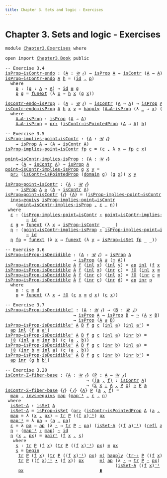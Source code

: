 ```yaml
---
title: Chapter 3. Sets and logic - Exercises
---
```


# Chapter 3. Sets and logic - Exercises

<pre class="Agda"><a id="104" class="Keyword">module</a> <a id="111" href="Chapter3.Exercises.html" class="Module">Chapter3.Exercises</a> <a id="130" class="Keyword">where</a>

<a id="137" class="Keyword">open</a> <a id="142" class="Keyword">import</a> <a id="149" href="Chapter3.Book.html" class="Module">Chapter3.Book</a> <a id="163" class="Keyword">public</a>

<a id="171" class="Comment">-- Exercise 3.4</a>
<a id="isProp⇒isContr-endo"></a><a id="187" href="Chapter3.Exercises.html#187" class="Function">isProp⇒isContr-endo</a> <a id="207" class="Symbol">:</a> <a id="209" class="Symbol">(</a><a id="210" href="Chapter3.Exercises.html#210" class="Bound">A</a> <a id="212" class="Symbol">:</a> <a id="214" href="Chapter1.Book.html#343" class="Function">𝒰</a> <a id="216" href="Chapter1.Book.html#328" class="Generalizable">𝒾</a><a id="217" class="Symbol">)</a> <a id="219" class="Symbol">→</a> <a id="221" href="Chapter3.Book.html#3787" class="Function">isProp</a> <a id="228" href="Chapter3.Exercises.html#210" class="Bound">A</a> <a id="230" class="Symbol">→</a> <a id="232" href="Chapter3.Book.html#6869" class="Function">isContr</a> <a id="240" class="Symbol">(</a><a id="241" href="Chapter3.Exercises.html#210" class="Bound">A</a> <a id="243" class="Symbol">→</a> <a id="245" href="Chapter3.Exercises.html#210" class="Bound">A</a><a id="246" class="Symbol">)</a>
<a id="248" href="Chapter3.Exercises.html#187" class="Function">isProp⇒isContr-endo</a> <a id="268" href="Chapter3.Exercises.html#268" class="Bound">A</a> <a id="270" href="Chapter3.Exercises.html#270" class="Bound">h</a> <a id="272" class="Symbol">=</a> <a id="274" class="Symbol">(</a><a id="275" href="Chapter1.Book.html#939" class="Function">id</a> <a id="278" href="Chapter1.Book.html#1517" class="InductiveConstructor Operator">,</a> <a id="280" href="Chapter3.Exercises.html#295" class="Function">p</a><a id="281" class="Symbol">)</a>
  <a id="285" class="Keyword">where</a>
    <a id="295" href="Chapter3.Exercises.html#295" class="Function">p</a> <a id="297" class="Symbol">:</a> <a id="299" class="Symbol">(</a><a id="300" href="Chapter3.Exercises.html#300" class="Bound">g</a> <a id="302" class="Symbol">:</a> <a id="304" href="Chapter3.Exercises.html#268" class="Bound">A</a> <a id="306" class="Symbol">→</a> <a id="308" href="Chapter3.Exercises.html#268" class="Bound">A</a><a id="309" class="Symbol">)</a> <a id="311" class="Symbol">→</a> <a id="313" href="Chapter1.Book.html#939" class="Function">id</a> <a id="316" href="Chapter1.Book.html#3989" class="Function Operator">≡</a> <a id="318" href="Chapter3.Exercises.html#300" class="Bound">g</a>
    <a id="324" href="Chapter3.Exercises.html#295" class="Function">p</a> <a id="326" href="Chapter3.Exercises.html#326" class="Bound">g</a> <a id="328" class="Symbol">=</a> <a id="330" href="Chapter2.Book.html#13370" class="Function">funext</a> <a id="337" class="Symbol">(λ</a> <a id="340" href="Chapter3.Exercises.html#340" class="Bound">x</a> <a id="342" class="Symbol">→</a> <a id="344" href="Chapter3.Exercises.html#270" class="Bound">h</a> <a id="346" href="Chapter3.Exercises.html#340" class="Bound">x</a> <a id="348" class="Symbol">(</a><a id="349" href="Chapter3.Exercises.html#326" class="Bound">g</a> <a id="351" href="Chapter3.Exercises.html#340" class="Bound">x</a><a id="352" class="Symbol">))</a>

<a id="isContr-endo⇒isProp"></a><a id="356" href="Chapter3.Exercises.html#356" class="Function">isContr-endo⇒isProp</a> <a id="376" class="Symbol">:</a> <a id="378" class="Symbol">(</a><a id="379" href="Chapter3.Exercises.html#379" class="Bound">A</a> <a id="381" class="Symbol">:</a> <a id="383" href="Chapter1.Book.html#343" class="Function">𝒰</a> <a id="385" href="Chapter1.Book.html#328" class="Generalizable">𝒾</a><a id="386" class="Symbol">)</a> <a id="388" class="Symbol">→</a> <a id="390" href="Chapter3.Book.html#6869" class="Function">isContr</a> <a id="398" class="Symbol">(</a><a id="399" href="Chapter3.Exercises.html#379" class="Bound">A</a> <a id="401" class="Symbol">→</a> <a id="403" href="Chapter3.Exercises.html#379" class="Bound">A</a><a id="404" class="Symbol">)</a> <a id="406" class="Symbol">→</a> <a id="408" href="Chapter3.Book.html#3787" class="Function">isProp</a> <a id="415" href="Chapter3.Exercises.html#379" class="Bound">A</a>
<a id="417" href="Chapter3.Exercises.html#356" class="Function">isContr-endo⇒isProp</a> <a id="437" href="Chapter3.Exercises.html#437" class="Bound">A</a> <a id="439" href="Chapter3.Exercises.html#439" class="Bound">h</a> <a id="441" href="Chapter3.Exercises.html#441" class="Bound">x</a> <a id="443" href="Chapter3.Exercises.html#443" class="Bound">y</a> <a id="445" class="Symbol">=</a> <a id="447" href="Chapter2.Book.html#13005" class="Function">happly</a> <a id="454" class="Symbol">(</a><a id="455" href="Chapter3.Exercises.html#501" class="Function">A→A-isProp</a> <a id="466" class="Symbol">(λ</a> <a id="469" href="Chapter3.Exercises.html#469" class="Bound">_</a> <a id="471" class="Symbol">→</a> <a id="473" href="Chapter3.Exercises.html#441" class="Bound">x</a><a id="474" class="Symbol">)</a> <a id="476" class="Symbol">(λ</a> <a id="479" href="Chapter3.Exercises.html#479" class="Bound">_</a> <a id="481" class="Symbol">→</a> <a id="483" href="Chapter3.Exercises.html#443" class="Bound">y</a><a id="484" class="Symbol">))</a> <a id="487" href="Chapter3.Exercises.html#441" class="Bound">x</a>
  <a id="491" class="Keyword">where</a>
    <a id="501" href="Chapter3.Exercises.html#501" class="Function">A→A-isProp</a> <a id="512" class="Symbol">:</a> <a id="514" href="Chapter3.Book.html#3787" class="Function">isProp</a> <a id="521" class="Symbol">(</a><a id="522" href="Chapter3.Exercises.html#437" class="Bound">A</a> <a id="524" class="Symbol">→</a> <a id="526" href="Chapter3.Exercises.html#437" class="Bound">A</a><a id="527" class="Symbol">)</a>
    <a id="533" href="Chapter3.Exercises.html#501" class="Function">A→A-isProp</a> <a id="544" class="Symbol">=</a> <a id="546" href="Chapter1.Book.html#1950" class="Function">pr₂</a> <a id="550" class="Symbol">(</a><a id="551" href="Chapter3.Book.html#6946" class="Function">isContr⇒isPointedProp</a> <a id="573" class="Symbol">(</a><a id="574" href="Chapter3.Exercises.html#437" class="Bound">A</a> <a id="576" class="Symbol">→</a> <a id="578" href="Chapter3.Exercises.html#437" class="Bound">A</a><a id="579" class="Symbol">)</a> <a id="581" href="Chapter3.Exercises.html#439" class="Bound">h</a><a id="582" class="Symbol">)</a>

<a id="585" class="Comment">-- Exercise 3.5</a>
<a id="isProp-implies-point→isContr"></a><a id="601" href="Chapter3.Exercises.html#601" class="Function">isProp-implies-point→isContr</a> <a id="630" class="Symbol">:</a> <a id="632" class="Symbol">{</a><a id="633" href="Chapter3.Exercises.html#633" class="Bound">A</a> <a id="635" class="Symbol">:</a> <a id="637" href="Chapter1.Book.html#343" class="Function">𝒰</a> <a id="639" href="Chapter1.Book.html#328" class="Generalizable">𝒾</a><a id="640" class="Symbol">}</a>
    <a id="646" class="Symbol">→</a> <a id="648" href="Chapter3.Book.html#3787" class="Function">isProp</a> <a id="655" href="Chapter3.Exercises.html#633" class="Bound">A</a> <a id="657" class="Symbol">→</a> <a id="659" class="Symbol">(</a><a id="660" href="Chapter3.Exercises.html#633" class="Bound">A</a> <a id="662" class="Symbol">→</a> <a id="664" href="Chapter3.Book.html#6869" class="Function">isContr</a> <a id="672" href="Chapter3.Exercises.html#633" class="Bound">A</a><a id="673" class="Symbol">)</a>
<a id="675" href="Chapter3.Exercises.html#601" class="Function">isProp-implies-point→isContr</a> <a id="704" href="Chapter3.Exercises.html#704" class="Bound">fp</a> <a id="707" href="Chapter3.Exercises.html#707" class="Bound">c</a> <a id="709" class="Symbol">=</a> <a id="711" class="Symbol">(</a><a id="712" href="Chapter3.Exercises.html#707" class="Bound">c</a> <a id="714" href="Chapter1.Book.html#1517" class="InductiveConstructor Operator">,</a> <a id="716" class="Symbol">λ</a> <a id="718" href="Chapter3.Exercises.html#718" class="Bound">x</a> <a id="720" class="Symbol">→</a> <a id="722" href="Chapter3.Exercises.html#704" class="Bound">fp</a> <a id="725" href="Chapter3.Exercises.html#707" class="Bound">c</a> <a id="727" href="Chapter3.Exercises.html#718" class="Bound">x</a><a id="728" class="Symbol">)</a>

<a id="point→isContr-implies-isProp"></a><a id="731" href="Chapter3.Exercises.html#731" class="Function">point→isContr-implies-isProp</a> <a id="760" class="Symbol">:</a> <a id="762" class="Symbol">{</a><a id="763" href="Chapter3.Exercises.html#763" class="Bound">A</a> <a id="765" class="Symbol">:</a> <a id="767" href="Chapter1.Book.html#343" class="Function">𝒰</a> <a id="769" href="Chapter1.Book.html#328" class="Generalizable">𝒾</a><a id="770" class="Symbol">}</a>
    <a id="776" class="Symbol">→</a> <a id="778" class="Symbol">(</a><a id="779" href="Chapter3.Exercises.html#763" class="Bound">A</a> <a id="781" class="Symbol">→</a> <a id="783" href="Chapter3.Book.html#6869" class="Function">isContr</a> <a id="791" href="Chapter3.Exercises.html#763" class="Bound">A</a><a id="792" class="Symbol">)</a> <a id="794" class="Symbol">→</a> <a id="796" href="Chapter3.Book.html#3787" class="Function">isProp</a> <a id="803" href="Chapter3.Exercises.html#763" class="Bound">A</a>
<a id="805" href="Chapter3.Exercises.html#731" class="Function">point→isContr-implies-isProp</a> <a id="834" href="Chapter3.Exercises.html#834" class="Bound">g</a> <a id="836" href="Chapter3.Exercises.html#836" class="Bound">x</a> <a id="838" href="Chapter3.Exercises.html#838" class="Bound">y</a> <a id="840" class="Symbol">=</a>
  <a id="844" href="Chapter1.Book.html#1950" class="Function">pr₂</a> <a id="848" class="Symbol">(</a><a id="849" href="Chapter3.Book.html#6946" class="Function">isContr⇒isPointedProp</a> <a id="871" class="Symbol">(</a><a id="872" href="Chapter1.Book.html#1114" class="Function">domain</a> <a id="879" href="Chapter3.Exercises.html#834" class="Bound">g</a><a id="880" class="Symbol">)</a> <a id="882" class="Symbol">(</a><a id="883" href="Chapter3.Exercises.html#834" class="Bound">g</a> <a id="885" href="Chapter3.Exercises.html#836" class="Bound">x</a><a id="886" class="Symbol">))</a> <a id="889" href="Chapter3.Exercises.html#836" class="Bound">x</a> <a id="891" href="Chapter3.Exercises.html#838" class="Bound">y</a>

<a id="isProp≃point→isContr"></a><a id="894" href="Chapter3.Exercises.html#894" class="Function">isProp≃point→isContr</a> <a id="915" class="Symbol">:</a> <a id="917" class="Symbol">{</a><a id="918" href="Chapter3.Exercises.html#918" class="Bound">A</a> <a id="920" class="Symbol">:</a> <a id="922" href="Chapter1.Book.html#343" class="Function">𝒰</a> <a id="924" href="Chapter1.Book.html#328" class="Generalizable">𝒾</a><a id="925" class="Symbol">}</a>
    <a id="931" class="Symbol">→</a> <a id="933" href="Chapter3.Book.html#3787" class="Function">isProp</a> <a id="940" href="Chapter3.Exercises.html#918" class="Bound">A</a> <a id="942" href="Chapter2.Book.html#7900" class="Function Operator">≃</a> <a id="944" class="Symbol">(</a><a id="945" href="Chapter3.Exercises.html#918" class="Bound">A</a> <a id="947" class="Symbol">→</a> <a id="949" href="Chapter3.Book.html#6869" class="Function">isContr</a> <a id="957" href="Chapter3.Exercises.html#918" class="Bound">A</a><a id="958" class="Symbol">)</a>
<a id="960" href="Chapter3.Exercises.html#894" class="Function">isProp≃point→isContr</a> <a id="981" class="Symbol">{</a><a id="982" href="Chapter3.Exercises.html#982" class="Bound">𝒾</a><a id="983" class="Symbol">}</a> <a id="985" class="Symbol">{</a><a id="986" href="Chapter3.Exercises.html#986" class="Bound">A</a><a id="987" class="Symbol">}</a> <a id="989" class="Symbol">=</a> <a id="991" class="Symbol">(</a><a id="992" href="Chapter3.Exercises.html#601" class="Function">isProp-implies-point→isContr</a> <a id="1021" href="Chapter1.Book.html#1517" class="InductiveConstructor Operator">,</a>
  <a id="1025" href="Chapter2.Book.html#7412" class="Function">invs⇒equivs</a> <a id="1037" href="Chapter3.Exercises.html#601" class="Function">isProp-implies-point→isContr</a>
    <a id="1070" class="Symbol">(</a><a id="1071" href="Chapter3.Exercises.html#731" class="Function">point→isContr-implies-isProp</a> <a id="1100" href="Chapter1.Book.html#1517" class="InductiveConstructor Operator">,</a> <a id="1102" href="Chapter3.Exercises.html#1119" class="Function">ε</a> <a id="1104" href="Chapter1.Book.html#1517" class="InductiveConstructor Operator">,</a> <a id="1106" href="Chapter3.Exercises.html#1244" class="Function">η</a><a id="1107" class="Symbol">))</a>
 <a id="1111" class="Keyword">where</a>
  <a id="1119" href="Chapter3.Exercises.html#1119" class="Function">ε</a> <a id="1121" class="Symbol">:</a> <a id="1123" class="Symbol">(</a><a id="1124" href="Chapter3.Exercises.html#601" class="Function">isProp-implies-point→isContr</a> <a id="1153" href="Chapter1.Exercises.html#181" class="Function Operator">∘</a> <a id="1155" href="Chapter3.Exercises.html#731" class="Function">point→isContr-implies-isProp</a><a id="1183" class="Symbol">)</a>
        <a id="1193" href="Chapter2.Book.html#5494" class="Function Operator">∼</a> <a id="1195" href="Chapter1.Book.html#939" class="Function">id</a>
  <a id="1200" href="Chapter3.Exercises.html#1119" class="Function">ε</a> <a id="1202" href="Chapter3.Exercises.html#1202" class="Bound">g</a> <a id="1204" class="Symbol">=</a> <a id="1206" href="Chapter2.Book.html#13370" class="Function">funext</a> <a id="1213" class="Symbol">(λ</a> <a id="1216" href="Chapter3.Exercises.html#1216" class="Bound">x</a> <a id="1218" class="Symbol">→</a> <a id="1220" href="Chapter3.Book.html#7762" class="Function">isProp-isContr</a> <a id="1235" class="Symbol">_</a> <a id="1237" class="Symbol">_</a> <a id="1239" class="Symbol">_)</a>
  <a id="1244" href="Chapter3.Exercises.html#1244" class="Function">η</a> <a id="1246" class="Symbol">:</a> <a id="1248" class="Symbol">(</a><a id="1249" href="Chapter3.Exercises.html#731" class="Function">point→isContr-implies-isProp</a> <a id="1278" href="Chapter1.Exercises.html#181" class="Function Operator">∘</a> <a id="1280" href="Chapter3.Exercises.html#601" class="Function">isProp-implies-point→isContr</a><a id="1308" class="Symbol">)</a>
        <a id="1318" href="Chapter2.Book.html#5494" class="Function Operator">∼</a> <a id="1320" href="Chapter1.Book.html#939" class="Function">id</a>
  <a id="1325" href="Chapter3.Exercises.html#1244" class="Function">η</a> <a id="1327" href="Chapter3.Exercises.html#1327" class="Bound">fp</a> <a id="1330" class="Symbol">=</a> <a id="1332" href="Chapter2.Book.html#13370" class="Function">funext</a> <a id="1339" class="Symbol">(λ</a> <a id="1342" href="Chapter3.Exercises.html#1342" class="Bound">x</a> <a id="1344" class="Symbol">→</a> <a id="1346" href="Chapter2.Book.html#13370" class="Function">funext</a> <a id="1353" class="Symbol">(λ</a> <a id="1356" href="Chapter3.Exercises.html#1356" class="Bound">y</a> <a id="1358" class="Symbol">→</a> <a id="1360" href="Chapter3.Book.html#4359" class="Function">isProp⇒isSet</a> <a id="1373" href="Chapter3.Exercises.html#1327" class="Bound">fp</a> <a id="1376" class="Symbol">_</a> <a id="1378" class="Symbol">_))</a>

<a id="1383" class="Comment">-- Exercise 3.6</a>
<a id="isProp⇒isProp-isDecidible"></a><a id="1399" href="Chapter3.Exercises.html#1399" class="Function">isProp⇒isProp-isDecidible</a> <a id="1425" class="Symbol">:</a> <a id="1427" class="Symbol">(</a><a id="1428" href="Chapter3.Exercises.html#1428" class="Bound">A</a> <a id="1430" class="Symbol">:</a> <a id="1432" href="Chapter1.Book.html#343" class="Function">𝒰</a> <a id="1434" href="Chapter1.Book.html#328" class="Generalizable">𝒾</a><a id="1435" class="Symbol">)</a> <a id="1437" class="Symbol">→</a> <a id="1439" href="Chapter3.Book.html#3787" class="Function">isProp</a> <a id="1446" href="Chapter3.Exercises.html#1428" class="Bound">A</a>
                          <a id="1474" class="Symbol">→</a> <a id="1476" href="Chapter3.Book.html#3787" class="Function">isProp</a> <a id="1483" class="Symbol">(</a><a id="1484" href="Chapter3.Exercises.html#1428" class="Bound">A</a> <a id="1486" href="Chapter1.Book.html#2237" class="Datatype Operator">⊎</a> <a id="1488" class="Symbol">(</a><a id="1489" href="Chapter1.Book.html#3451" class="Function">¬</a> <a id="1491" href="Chapter3.Exercises.html#1428" class="Bound">A</a><a id="1492" class="Symbol">))</a>
<a id="1495" href="Chapter3.Exercises.html#1399" class="Function">isProp⇒isProp-isDecidible</a> <a id="1521" href="Chapter3.Exercises.html#1521" class="Bound">A</a> <a id="1523" href="Chapter3.Exercises.html#1523" class="Bound">f</a> <a id="1525" class="Symbol">(</a><a id="1526" href="Chapter1.Book.html#2280" class="InductiveConstructor">inl</a> <a id="1530" href="Chapter3.Exercises.html#1530" class="Bound">x</a><a id="1531" class="Symbol">)</a> <a id="1533" class="Symbol">(</a><a id="1534" href="Chapter1.Book.html#2280" class="InductiveConstructor">inl</a> <a id="1538" href="Chapter3.Exercises.html#1538" class="Bound">y</a><a id="1539" class="Symbol">)</a> <a id="1541" class="Symbol">=</a> <a id="1543" href="Chapter2.Book.html#2437" class="Function">ap</a> <a id="1546" href="Chapter1.Book.html#2280" class="InductiveConstructor">inl</a> <a id="1550" class="Symbol">(</a><a id="1551" href="Chapter3.Exercises.html#1523" class="Bound">f</a> <a id="1553" href="Chapter3.Exercises.html#1530" class="Bound">x</a> <a id="1555" href="Chapter3.Exercises.html#1538" class="Bound">y</a><a id="1556" class="Symbol">)</a>
<a id="1558" href="Chapter3.Exercises.html#1399" class="Function">isProp⇒isProp-isDecidible</a> <a id="1584" href="Chapter3.Exercises.html#1584" class="Bound">A</a> <a id="1586" href="Chapter3.Exercises.html#1586" class="Bound">f</a> <a id="1588" class="Symbol">(</a><a id="1589" href="Chapter1.Book.html#2280" class="InductiveConstructor">inl</a> <a id="1593" href="Chapter3.Exercises.html#1593" class="Bound">x</a><a id="1594" class="Symbol">)</a> <a id="1596" class="Symbol">(</a><a id="1597" href="Chapter1.Book.html#2297" class="InductiveConstructor">inr</a> <a id="1601" href="Chapter3.Exercises.html#1601" class="Bound">c</a><a id="1602" class="Symbol">)</a> <a id="1604" class="Symbol">=</a> <a id="1606" href="Chapter1.Book.html#2754" class="Function">!𝟘</a> <a id="1609" class="Symbol">(</a><a id="1610" href="Chapter1.Book.html#2280" class="InductiveConstructor">inl</a> <a id="1614" href="Chapter3.Exercises.html#1593" class="Bound">x</a> <a id="1616" href="Chapter1.Book.html#3989" class="Function Operator">≡</a> <a id="1618" href="Chapter1.Book.html#2297" class="InductiveConstructor">inr</a> <a id="1622" href="Chapter3.Exercises.html#1601" class="Bound">c</a><a id="1623" class="Symbol">)</a> <a id="1625" class="Symbol">(</a><a id="1626" href="Chapter3.Exercises.html#1601" class="Bound">c</a> <a id="1628" href="Chapter3.Exercises.html#1593" class="Bound">x</a><a id="1629" class="Symbol">)</a>
<a id="1631" href="Chapter3.Exercises.html#1399" class="Function">isProp⇒isProp-isDecidible</a> <a id="1657" href="Chapter3.Exercises.html#1657" class="Bound">A</a> <a id="1659" href="Chapter3.Exercises.html#1659" class="Bound">f</a> <a id="1661" class="Symbol">(</a><a id="1662" href="Chapter1.Book.html#2297" class="InductiveConstructor">inr</a> <a id="1666" href="Chapter3.Exercises.html#1666" class="Bound">c</a><a id="1667" class="Symbol">)</a> <a id="1669" class="Symbol">(</a><a id="1670" href="Chapter1.Book.html#2280" class="InductiveConstructor">inl</a> <a id="1674" href="Chapter3.Exercises.html#1674" class="Bound">x</a><a id="1675" class="Symbol">)</a> <a id="1677" class="Symbol">=</a> <a id="1679" href="Chapter1.Book.html#2754" class="Function">!𝟘</a> <a id="1682" class="Symbol">(</a><a id="1683" href="Chapter1.Book.html#2297" class="InductiveConstructor">inr</a> <a id="1687" href="Chapter3.Exercises.html#1666" class="Bound">c</a> <a id="1689" href="Chapter1.Book.html#3989" class="Function Operator">≡</a> <a id="1691" href="Chapter1.Book.html#2280" class="InductiveConstructor">inl</a> <a id="1695" href="Chapter3.Exercises.html#1674" class="Bound">x</a><a id="1696" class="Symbol">)</a> <a id="1698" class="Symbol">(</a><a id="1699" href="Chapter3.Exercises.html#1666" class="Bound">c</a> <a id="1701" href="Chapter3.Exercises.html#1674" class="Bound">x</a><a id="1702" class="Symbol">)</a>
<a id="1704" href="Chapter3.Exercises.html#1399" class="Function">isProp⇒isProp-isDecidible</a> <a id="1730" href="Chapter3.Exercises.html#1730" class="Bound">A</a> <a id="1732" href="Chapter3.Exercises.html#1732" class="Bound">f</a> <a id="1734" class="Symbol">(</a><a id="1735" href="Chapter1.Book.html#2297" class="InductiveConstructor">inr</a> <a id="1739" href="Chapter3.Exercises.html#1739" class="Bound">c</a><a id="1740" class="Symbol">)</a> <a id="1742" class="Symbol">(</a><a id="1743" href="Chapter1.Book.html#2297" class="InductiveConstructor">inr</a> <a id="1747" href="Chapter3.Exercises.html#1747" class="Bound">d</a><a id="1748" class="Symbol">)</a> <a id="1750" class="Symbol">=</a> <a id="1752" href="Chapter2.Book.html#2437" class="Function">ap</a> <a id="1755" href="Chapter1.Book.html#2297" class="InductiveConstructor">inr</a> <a id="1759" href="Chapter3.Exercises.html#1773" class="Function">p</a>
  <a id="1763" class="Keyword">where</a>
    <a id="1773" href="Chapter3.Exercises.html#1773" class="Function">p</a> <a id="1775" class="Symbol">:</a> <a id="1777" href="Chapter3.Exercises.html#1739" class="Bound">c</a> <a id="1779" href="Chapter1.Book.html#3989" class="Function Operator">≡</a> <a id="1781" href="Chapter3.Exercises.html#1747" class="Bound">d</a>
    <a id="1787" href="Chapter3.Exercises.html#1773" class="Function">p</a> <a id="1789" class="Symbol">=</a> <a id="1791" href="Chapter2.Book.html#13370" class="Function">funext</a> <a id="1798" class="Symbol">(λ</a> <a id="1801" href="Chapter3.Exercises.html#1801" class="Bound">x</a> <a id="1803" class="Symbol">→</a> <a id="1805" href="Chapter1.Book.html#2754" class="Function">!𝟘</a> <a id="1808" class="Symbol">(</a><a id="1809" href="Chapter3.Exercises.html#1739" class="Bound">c</a> <a id="1811" href="Chapter3.Exercises.html#1801" class="Bound">x</a> <a id="1813" href="Chapter1.Book.html#3989" class="Function Operator">≡</a> <a id="1815" href="Chapter3.Exercises.html#1747" class="Bound">d</a> <a id="1817" href="Chapter3.Exercises.html#1801" class="Bound">x</a><a id="1818" class="Symbol">)</a> <a id="1820" class="Symbol">(</a><a id="1821" href="Chapter3.Exercises.html#1739" class="Bound">c</a> <a id="1823" href="Chapter3.Exercises.html#1801" class="Bound">x</a><a id="1824" class="Symbol">))</a>

<a id="1828" class="Comment">-- Exercise 3.7</a>
<a id="isProp⇒isProp-isDecidible&#39;"></a><a id="1844" href="Chapter3.Exercises.html#1844" class="Function">isProp⇒isProp-isDecidible&#39;</a> <a id="1871" class="Symbol">:</a> <a id="1873" class="Symbol">(</a><a id="1874" href="Chapter3.Exercises.html#1874" class="Bound">A</a> <a id="1876" class="Symbol">:</a> <a id="1878" href="Chapter1.Book.html#343" class="Function">𝒰</a> <a id="1880" href="Chapter1.Book.html#328" class="Generalizable">𝒾</a><a id="1881" class="Symbol">)</a> <a id="1883" class="Symbol">→</a> <a id="1885" class="Symbol">(</a><a id="1886" href="Chapter3.Exercises.html#1886" class="Bound">B</a> <a id="1888" class="Symbol">:</a> <a id="1890" href="Chapter1.Book.html#343" class="Function">𝒰</a> <a id="1892" href="Chapter1.Book.html#330" class="Generalizable">𝒿</a><a id="1893" class="Symbol">)</a>
                          <a id="1921" class="Symbol">→</a> <a id="1923" href="Chapter3.Book.html#3787" class="Function">isProp</a> <a id="1930" href="Chapter3.Exercises.html#1874" class="Bound">A</a> <a id="1932" class="Symbol">→</a> <a id="1934" href="Chapter3.Book.html#3787" class="Function">isProp</a> <a id="1941" href="Chapter3.Exercises.html#1886" class="Bound">B</a> <a id="1943" class="Symbol">→</a> <a id="1945" href="Chapter1.Book.html#3451" class="Function">¬</a> <a id="1947" class="Symbol">(</a><a id="1948" href="Chapter3.Exercises.html#1874" class="Bound">A</a> <a id="1950" href="Chapter1.Book.html#1671" class="Function Operator">×</a> <a id="1952" href="Chapter3.Exercises.html#1886" class="Bound">B</a><a id="1953" class="Symbol">)</a>
                          <a id="1981" class="Symbol">→</a> <a id="1983" href="Chapter3.Book.html#3787" class="Function">isProp</a> <a id="1990" class="Symbol">(</a><a id="1991" href="Chapter3.Exercises.html#1874" class="Bound">A</a> <a id="1993" href="Chapter1.Book.html#2237" class="Datatype Operator">⊎</a> <a id="1995" href="Chapter3.Exercises.html#1886" class="Bound">B</a><a id="1996" class="Symbol">)</a>
<a id="1998" href="Chapter3.Exercises.html#1844" class="Function">isProp⇒isProp-isDecidible&#39;</a> <a id="2025" href="Chapter3.Exercises.html#2025" class="Bound">A</a> <a id="2027" href="Chapter3.Exercises.html#2027" class="Bound">B</a> <a id="2029" href="Chapter3.Exercises.html#2029" class="Bound">f</a> <a id="2031" href="Chapter3.Exercises.html#2031" class="Bound">g</a> <a id="2033" href="Chapter3.Exercises.html#2033" class="Bound">c</a> <a id="2035" class="Symbol">(</a><a id="2036" href="Chapter1.Book.html#2280" class="InductiveConstructor">inl</a> <a id="2040" href="Chapter3.Exercises.html#2040" class="Bound">a</a><a id="2041" class="Symbol">)</a> <a id="2043" class="Symbol">(</a><a id="2044" href="Chapter1.Book.html#2280" class="InductiveConstructor">inl</a> <a id="2048" href="Chapter3.Exercises.html#2048" class="Bound">a&#39;</a><a id="2050" class="Symbol">)</a> <a id="2052" class="Symbol">=</a>
  <a id="2056" href="Chapter2.Book.html#2437" class="Function">ap</a> <a id="2059" href="Chapter1.Book.html#2280" class="InductiveConstructor">inl</a> <a id="2063" class="Symbol">(</a><a id="2064" href="Chapter3.Exercises.html#2029" class="Bound">f</a> <a id="2066" href="Chapter3.Exercises.html#2040" class="Bound">a</a> <a id="2068" href="Chapter3.Exercises.html#2048" class="Bound">a&#39;</a><a id="2070" class="Symbol">)</a>
<a id="2072" href="Chapter3.Exercises.html#1844" class="Function">isProp⇒isProp-isDecidible&#39;</a> <a id="2099" href="Chapter3.Exercises.html#2099" class="Bound">A</a> <a id="2101" href="Chapter3.Exercises.html#2101" class="Bound">B</a> <a id="2103" href="Chapter3.Exercises.html#2103" class="Bound">f</a> <a id="2105" href="Chapter3.Exercises.html#2105" class="Bound">g</a> <a id="2107" href="Chapter3.Exercises.html#2107" class="Bound">c</a> <a id="2109" class="Symbol">(</a><a id="2110" href="Chapter1.Book.html#2280" class="InductiveConstructor">inl</a> <a id="2114" href="Chapter3.Exercises.html#2114" class="Bound">a</a><a id="2115" class="Symbol">)</a> <a id="2117" class="Symbol">(</a><a id="2118" href="Chapter1.Book.html#2297" class="InductiveConstructor">inr</a> <a id="2122" href="Chapter3.Exercises.html#2122" class="Bound">b</a><a id="2123" class="Symbol">)</a> <a id="2125" class="Symbol">=</a>
  <a id="2129" href="Chapter1.Book.html#2754" class="Function">!𝟘</a> <a id="2132" class="Symbol">(</a><a id="2133" href="Chapter1.Book.html#2280" class="InductiveConstructor">inl</a> <a id="2137" href="Chapter3.Exercises.html#2114" class="Bound">a</a> <a id="2139" href="Chapter1.Book.html#3989" class="Function Operator">≡</a> <a id="2141" href="Chapter1.Book.html#2297" class="InductiveConstructor">inr</a> <a id="2145" href="Chapter3.Exercises.html#2122" class="Bound">b</a><a id="2146" class="Symbol">)</a> <a id="2148" class="Symbol">(</a><a id="2149" href="Chapter3.Exercises.html#2107" class="Bound">c</a> <a id="2151" class="Symbol">(</a><a id="2152" href="Chapter3.Exercises.html#2114" class="Bound">a</a> <a id="2154" href="Chapter1.Book.html#1517" class="InductiveConstructor Operator">,</a> <a id="2156" href="Chapter3.Exercises.html#2122" class="Bound">b</a><a id="2157" class="Symbol">))</a>
<a id="2160" href="Chapter3.Exercises.html#1844" class="Function">isProp⇒isProp-isDecidible&#39;</a> <a id="2187" href="Chapter3.Exercises.html#2187" class="Bound">A</a> <a id="2189" href="Chapter3.Exercises.html#2189" class="Bound">B</a> <a id="2191" href="Chapter3.Exercises.html#2191" class="Bound">f</a> <a id="2193" href="Chapter3.Exercises.html#2193" class="Bound">g</a> <a id="2195" href="Chapter3.Exercises.html#2195" class="Bound">c</a> <a id="2197" class="Symbol">(</a><a id="2198" href="Chapter1.Book.html#2297" class="InductiveConstructor">inr</a> <a id="2202" href="Chapter3.Exercises.html#2202" class="Bound">b</a><a id="2203" class="Symbol">)</a> <a id="2205" class="Symbol">(</a><a id="2206" href="Chapter1.Book.html#2280" class="InductiveConstructor">inl</a> <a id="2210" href="Chapter3.Exercises.html#2210" class="Bound">a</a><a id="2211" class="Symbol">)</a> <a id="2213" class="Symbol">=</a>
  <a id="2217" href="Chapter1.Book.html#2754" class="Function">!𝟘</a> <a id="2220" class="Symbol">(</a><a id="2221" href="Chapter1.Book.html#2297" class="InductiveConstructor">inr</a> <a id="2225" href="Chapter3.Exercises.html#2202" class="Bound">b</a> <a id="2227" href="Chapter1.Book.html#3989" class="Function Operator">≡</a> <a id="2229" href="Chapter1.Book.html#2280" class="InductiveConstructor">inl</a> <a id="2233" href="Chapter3.Exercises.html#2210" class="Bound">a</a><a id="2234" class="Symbol">)</a> <a id="2236" class="Symbol">(</a><a id="2237" href="Chapter3.Exercises.html#2195" class="Bound">c</a> <a id="2239" class="Symbol">(</a><a id="2240" href="Chapter3.Exercises.html#2210" class="Bound">a</a> <a id="2242" href="Chapter1.Book.html#1517" class="InductiveConstructor Operator">,</a> <a id="2244" href="Chapter3.Exercises.html#2202" class="Bound">b</a><a id="2245" class="Symbol">))</a>
<a id="2248" href="Chapter3.Exercises.html#1844" class="Function">isProp⇒isProp-isDecidible&#39;</a> <a id="2275" href="Chapter3.Exercises.html#2275" class="Bound">A</a> <a id="2277" href="Chapter3.Exercises.html#2277" class="Bound">B</a> <a id="2279" href="Chapter3.Exercises.html#2279" class="Bound">f</a> <a id="2281" href="Chapter3.Exercises.html#2281" class="Bound">g</a> <a id="2283" href="Chapter3.Exercises.html#2283" class="Bound">c</a> <a id="2285" class="Symbol">(</a><a id="2286" href="Chapter1.Book.html#2297" class="InductiveConstructor">inr</a> <a id="2290" href="Chapter3.Exercises.html#2290" class="Bound">b</a><a id="2291" class="Symbol">)</a> <a id="2293" class="Symbol">(</a><a id="2294" href="Chapter1.Book.html#2297" class="InductiveConstructor">inr</a> <a id="2298" href="Chapter3.Exercises.html#2298" class="Bound">b&#39;</a><a id="2300" class="Symbol">)</a> <a id="2302" class="Symbol">=</a>
  <a id="2306" href="Chapter2.Book.html#2437" class="Function">ap</a> <a id="2309" href="Chapter1.Book.html#2297" class="InductiveConstructor">inr</a> <a id="2313" class="Symbol">(</a><a id="2314" href="Chapter3.Exercises.html#2281" class="Bound">g</a> <a id="2316" href="Chapter3.Exercises.html#2290" class="Bound">b</a> <a id="2318" href="Chapter3.Exercises.html#2298" class="Bound">b&#39;</a><a id="2320" class="Symbol">)</a>

<a id="2323" class="Comment">-- Exercise 3.20</a>
<a id="isContr-Σ⇒fiber-base"></a><a id="2340" href="Chapter3.Exercises.html#2340" class="Function">isContr-Σ⇒fiber-base</a> <a id="2361" class="Symbol">:</a> <a id="2363" class="Symbol">{</a><a id="2364" href="Chapter3.Exercises.html#2364" class="Bound">A</a> <a id="2366" class="Symbol">:</a> <a id="2368" href="Chapter1.Book.html#343" class="Function">𝒰</a> <a id="2370" href="Chapter1.Book.html#328" class="Generalizable">𝒾</a><a id="2371" class="Symbol">}</a> <a id="2373" class="Symbol">(</a><a id="2374" href="Chapter3.Exercises.html#2374" class="Bound">P</a> <a id="2376" class="Symbol">:</a> <a id="2378" href="Chapter3.Exercises.html#2364" class="Bound">A</a> <a id="2380" class="Symbol">→</a> <a id="2382" href="Chapter1.Book.html#343" class="Function">𝒰</a> <a id="2384" href="Chapter1.Book.html#330" class="Generalizable">𝒿</a><a id="2385" class="Symbol">)</a>
                               <a id="2418" class="Symbol">→</a> <a id="2420" class="Symbol">(</a><a id="2421" href="Chapter3.Exercises.html#2421" class="Bound">(</a><a id="2422" href="Chapter3.Exercises.html#2422" class="Bound">a</a> <a id="2424" href="Chapter1.Book.html#1517" class="InductiveConstructor Operator">,</a> <a id="2426" href="Chapter3.Exercises.html#2426" class="Bound">f</a><a id="2427" href="Chapter3.Exercises.html#2421" class="Bound">)</a> <a id="2429" class="Symbol">:</a> <a id="2431" href="Chapter3.Book.html#6869" class="Function">isContr</a> <a id="2439" href="Chapter3.Exercises.html#2364" class="Bound">A</a><a id="2440" class="Symbol">)</a>
                               <a id="2473" class="Symbol">→</a> <a id="2475" class="Symbol">(</a><a id="2476" href="Chapter1.Book.html#1566" class="Function">Σ</a> <a id="2478" href="Chapter3.Exercises.html#2478" class="Bound">x</a> <a id="2480" href="Chapter1.Book.html#1566" class="Function">꞉</a> <a id="2482" href="Chapter3.Exercises.html#2364" class="Bound">A</a> <a id="2484" href="Chapter1.Book.html#1566" class="Function">,</a> <a id="2486" href="Chapter3.Exercises.html#2374" class="Bound">P</a> <a id="2488" href="Chapter3.Exercises.html#2478" class="Bound">x</a><a id="2489" class="Symbol">)</a> <a id="2491" href="Chapter2.Book.html#7900" class="Function Operator">≃</a> <a id="2493" href="Chapter3.Exercises.html#2374" class="Bound">P</a> <a id="2495" href="Chapter3.Exercises.html#2422" class="Bound">a</a>
<a id="2497" href="Chapter3.Exercises.html#2340" class="Function">isContr-Σ⇒fiber-base</a> <a id="2518" class="Symbol">{</a><a id="2519" href="Chapter3.Exercises.html#2519" class="Bound">𝒾</a><a id="2520" class="Symbol">}</a> <a id="2522" class="Symbol">{</a><a id="2523" href="Chapter3.Exercises.html#2523" class="Bound">𝒿</a><a id="2524" class="Symbol">}</a> <a id="2526" class="Symbol">{</a><a id="2527" href="Chapter3.Exercises.html#2527" class="Bound">A</a><a id="2528" class="Symbol">}</a> <a id="2530" href="Chapter3.Exercises.html#2530" class="Bound">P</a> <a id="2532" class="Symbol">(</a><a id="2533" href="Chapter3.Exercises.html#2533" class="Bound">a</a> <a id="2535" href="Chapter1.Book.html#1517" class="InductiveConstructor Operator">,</a> <a id="2537" href="Chapter3.Exercises.html#2537" class="Bound">f</a><a id="2538" class="Symbol">)</a> <a id="2540" class="Symbol">=</a>
  <a id="2544" href="Chapter3.Exercises.html#2676" class="Function">map</a> <a id="2548" href="Chapter1.Book.html#1517" class="InductiveConstructor Operator">,</a> <a id="2550" href="Chapter2.Book.html#7412" class="Function">invs⇒equivs</a> <a id="2562" href="Chapter3.Exercises.html#2676" class="Function">map</a> <a id="2566" class="Symbol">(</a><a id="2567" href="Chapter3.Exercises.html#2715" class="Function">map⁻¹</a> <a id="2573" href="Chapter1.Book.html#1517" class="InductiveConstructor Operator">,</a> <a id="2575" href="Chapter3.Exercises.html#2741" class="Function">ε</a> <a id="2577" href="Chapter1.Book.html#1517" class="InductiveConstructor Operator">,</a> <a id="2579" href="Chapter3.Exercises.html#2804" class="Function">η</a><a id="2580" class="Symbol">)</a>
 <a id="2583" class="Keyword">where</a>
  <a id="2591" href="Chapter3.Exercises.html#2591" class="Function">isSet-A</a> <a id="2599" class="Symbol">:</a> <a id="2601" href="Chapter3.Book.html#204" class="Function">isSet</a> <a id="2607" href="Chapter3.Exercises.html#2527" class="Bound">A</a>
  <a id="2611" href="Chapter3.Exercises.html#2591" class="Function">isSet-A</a> <a id="2619" class="Symbol">=</a> <a id="2621" href="Chapter3.Book.html#4359" class="Function">isProp⇒isSet</a> <a id="2634" class="Symbol">(</a><a id="2635" href="Chapter1.Book.html#1950" class="Function">pr₂</a> <a id="2639" class="Symbol">(</a><a id="2640" href="Chapter3.Book.html#6946" class="Function">isContr⇒isPointedProp</a> <a id="2662" href="Chapter3.Exercises.html#2527" class="Bound">A</a> <a id="2664" class="Symbol">(</a><a id="2665" href="Chapter3.Exercises.html#2533" class="Bound">a</a> <a id="2667" href="Chapter1.Book.html#1517" class="InductiveConstructor Operator">,</a> <a id="2669" href="Chapter3.Exercises.html#2537" class="Bound">f</a><a id="2670" class="Symbol">)))</a>
  <a id="2676" href="Chapter3.Exercises.html#2676" class="Function">map</a> <a id="2680" class="Symbol">=</a> <a id="2682" class="Symbol">λ</a> <a id="2684" class="Symbol">(</a><a id="2685" href="Chapter3.Exercises.html#2685" class="Bound">x</a> <a id="2687" href="Chapter1.Book.html#1517" class="InductiveConstructor Operator">,</a> <a id="2689" href="Chapter3.Exercises.html#2689" class="Bound">px</a><a id="2691" class="Symbol">)</a> <a id="2693" class="Symbol">→</a> <a id="2695" href="Chapter2.Book.html#4324" class="Function">tr</a> <a id="2698" href="Chapter3.Exercises.html#2530" class="Bound">P</a> <a id="2700" class="Symbol">((</a><a id="2702" href="Chapter3.Exercises.html#2537" class="Bound">f</a> <a id="2704" href="Chapter3.Exercises.html#2685" class="Bound">x</a><a id="2705" class="Symbol">)</a><a id="2706" href="Chapter2.Book.html#263" class="Function Operator">⁻¹</a><a id="2708" class="Symbol">)</a> <a id="2710" href="Chapter3.Exercises.html#2689" class="Bound">px</a>
  <a id="2715" href="Chapter3.Exercises.html#2715" class="Function">map⁻¹</a> <a id="2721" class="Symbol">=</a> <a id="2723" class="Symbol">λ</a> <a id="2725" href="Chapter3.Exercises.html#2725" class="Bound">pa</a> <a id="2728" class="Symbol">→</a> <a id="2730" class="Symbol">(</a><a id="2731" href="Chapter3.Exercises.html#2533" class="Bound">a</a> <a id="2733" href="Chapter1.Book.html#1517" class="InductiveConstructor Operator">,</a> <a id="2735" href="Chapter3.Exercises.html#2725" class="Bound">pa</a><a id="2737" class="Symbol">)</a>
  <a id="2741" href="Chapter3.Exercises.html#2741" class="Function">ε</a> <a id="2743" class="Symbol">=</a> <a id="2745" class="Symbol">λ</a> <a id="2747" href="Chapter3.Exercises.html#2747" class="Bound">pa</a> <a id="2750" class="Symbol">→</a> <a id="2752" href="Chapter2.Book.html#2437" class="Function">ap</a> <a id="2755" class="Symbol">(λ</a> <a id="2758" href="Chapter3.Exercises.html#2758" class="Bound">-</a> <a id="2760" class="Symbol">→</a> <a id="2762" href="Chapter2.Book.html#4324" class="Function">tr</a> <a id="2765" href="Chapter3.Exercises.html#2530" class="Bound">P</a> <a id="2767" href="Chapter3.Exercises.html#2758" class="Bound">-</a> <a id="2769" href="Chapter3.Exercises.html#2747" class="Bound">pa</a><a id="2771" class="Symbol">)</a> <a id="2773" class="Symbol">(</a><a id="2774" href="Chapter3.Exercises.html#2591" class="Function">isSet-A</a> <a id="2782" class="Symbol">((</a><a id="2784" href="Chapter3.Exercises.html#2537" class="Bound">f</a> <a id="2786" href="Chapter3.Exercises.html#2533" class="Bound">a</a><a id="2787" class="Symbol">)</a><a id="2788" href="Chapter2.Book.html#263" class="Function Operator">⁻¹</a><a id="2790" class="Symbol">)</a> <a id="2792" class="Symbol">(</a><a id="2793" href="Chapter1.Book.html#3949" class="InductiveConstructor">refl</a> <a id="2798" href="Chapter3.Exercises.html#2533" class="Bound">a</a><a id="2799" class="Symbol">))</a>
  <a id="2804" href="Chapter3.Exercises.html#2804" class="Function">η</a> <a id="2806" class="Symbol">:</a> <a id="2808" class="Symbol">(</a><a id="2809" href="Chapter3.Exercises.html#2715" class="Function">map⁻¹</a> <a id="2815" href="Chapter1.Exercises.html#181" class="Function Operator">∘</a> <a id="2817" href="Chapter3.Exercises.html#2676" class="Function">map</a><a id="2820" class="Symbol">)</a> <a id="2822" href="Chapter2.Book.html#5494" class="Function Operator">∼</a> <a id="2824" href="Chapter1.Book.html#939" class="Function">id</a>
  <a id="2829" href="Chapter3.Exercises.html#2804" class="Function">η</a> <a id="2831" class="Symbol">(</a><a id="2832" href="Chapter3.Exercises.html#2832" class="Bound">x</a> <a id="2834" href="Chapter1.Book.html#1517" class="InductiveConstructor Operator">,</a> <a id="2836" href="Chapter3.Exercises.html#2836" class="Bound">px</a><a id="2838" class="Symbol">)</a> <a id="2840" class="Symbol">=</a> <a id="2842" href="Chapter2.Book.html#11497" class="Function">pair⁼</a> <a id="2848" class="Symbol">(</a><a id="2849" href="Chapter3.Exercises.html#2537" class="Bound">f</a> <a id="2851" href="Chapter3.Exercises.html#2832" class="Bound">x</a> <a id="2853" href="Chapter1.Book.html#1517" class="InductiveConstructor Operator">,</a> <a id="2855" href="Chapter3.Exercises.html#2871" class="Function">s</a><a id="2856" class="Symbol">)</a>
   <a id="2861" class="Keyword">where</a>
    <a id="2871" href="Chapter3.Exercises.html#2871" class="Function">s</a> <a id="2873" class="Symbol">:</a> <a id="2875" href="Chapter2.Book.html#4324" class="Function">tr</a> <a id="2878" href="Chapter3.Exercises.html#2530" class="Bound">P</a> <a id="2880" class="Symbol">(</a><a id="2881" href="Chapter3.Exercises.html#2537" class="Bound">f</a> <a id="2883" href="Chapter3.Exercises.html#2832" class="Bound">x</a><a id="2884" class="Symbol">)</a> <a id="2886" class="Symbol">(</a><a id="2887" href="Chapter2.Book.html#4324" class="Function">tr</a> <a id="2890" href="Chapter3.Exercises.html#2530" class="Bound">P</a> <a id="2892" class="Symbol">((</a><a id="2894" href="Chapter3.Exercises.html#2537" class="Bound">f</a> <a id="2896" href="Chapter3.Exercises.html#2832" class="Bound">x</a><a id="2897" class="Symbol">)</a><a id="2898" href="Chapter2.Book.html#263" class="Function Operator">⁻¹</a><a id="2900" class="Symbol">)</a> <a id="2902" href="Chapter3.Exercises.html#2836" class="Bound">px</a><a id="2904" class="Symbol">)</a> <a id="2906" href="Chapter1.Book.html#3989" class="Function Operator">≡</a> <a id="2908" href="Chapter3.Exercises.html#2836" class="Bound">px</a>
    <a id="2915" href="Chapter3.Exercises.html#2871" class="Function">s</a> <a id="2917" class="Symbol">=</a> <a id="2919" href="Chapter2.Book.html#678" class="Function Operator">begin</a>
     <a id="2930" href="Chapter2.Book.html#4324" class="Function">tr</a> <a id="2933" href="Chapter3.Exercises.html#2530" class="Bound">P</a> <a id="2935" class="Symbol">(</a><a id="2936" href="Chapter3.Exercises.html#2537" class="Bound">f</a> <a id="2938" href="Chapter3.Exercises.html#2832" class="Bound">x</a><a id="2939" class="Symbol">)</a> <a id="2941" class="Symbol">(</a><a id="2942" href="Chapter2.Book.html#4324" class="Function">tr</a> <a id="2945" href="Chapter3.Exercises.html#2530" class="Bound">P</a> <a id="2947" class="Symbol">((</a><a id="2949" href="Chapter3.Exercises.html#2537" class="Bound">f</a> <a id="2951" href="Chapter3.Exercises.html#2832" class="Bound">x</a><a id="2952" class="Symbol">)</a><a id="2953" href="Chapter2.Book.html#263" class="Function Operator">⁻¹</a><a id="2955" class="Symbol">)</a> <a id="2957" href="Chapter3.Exercises.html#2836" class="Bound">px</a><a id="2959" class="Symbol">)</a> <a id="2961" href="Chapter2.Book.html#820" class="Function">≡⟨</a> <a id="2964" href="Chapter2.Book.html#13005" class="Function">happly</a> <a id="2971" class="Symbol">(</a><a id="2972" href="Chapter2.Book.html#5129" class="Function">tr-∘</a> <a id="2977" href="Chapter3.Exercises.html#2530" class="Bound">P</a> <a id="2979" class="Symbol">((</a><a id="2981" href="Chapter3.Exercises.html#2537" class="Bound">f</a> <a id="2983" href="Chapter3.Exercises.html#2832" class="Bound">x</a><a id="2984" class="Symbol">)</a><a id="2985" href="Chapter2.Book.html#263" class="Function Operator">⁻¹</a><a id="2987" class="Symbol">)</a> <a id="2989" class="Symbol">(</a><a id="2990" href="Chapter3.Exercises.html#2537" class="Bound">f</a> <a id="2992" href="Chapter3.Exercises.html#2832" class="Bound">x</a><a id="2993" class="Symbol">))</a> <a id="2996" href="Chapter3.Exercises.html#2836" class="Bound">px</a> <a id="2999" href="Chapter2.Book.html#820" class="Function">⟩</a>
     <a id="3006" href="Chapter2.Book.html#4324" class="Function">tr</a> <a id="3009" href="Chapter3.Exercises.html#2530" class="Bound">P</a> <a id="3011" class="Symbol">((</a><a id="3013" href="Chapter3.Exercises.html#2537" class="Bound">f</a> <a id="3015" href="Chapter3.Exercises.html#2832" class="Bound">x</a><a id="3016" class="Symbol">)</a><a id="3017" href="Chapter2.Book.html#263" class="Function Operator">⁻¹</a> <a id="3020" href="Chapter2.Book.html#358" class="Function Operator">∙</a> <a id="3022" class="Symbol">(</a><a id="3023" href="Chapter3.Exercises.html#2537" class="Bound">f</a> <a id="3025" href="Chapter3.Exercises.html#2832" class="Bound">x</a><a id="3026" class="Symbol">))</a> <a id="3029" href="Chapter3.Exercises.html#2836" class="Bound">px</a>      <a id="3037" href="Chapter2.Book.html#820" class="Function">≡⟨</a> <a id="3040" href="Chapter2.Book.html#2437" class="Function">ap</a> <a id="3043" class="Symbol">(λ</a> <a id="3046" href="Chapter3.Exercises.html#3046" class="Bound">-</a> <a id="3048" class="Symbol">→</a> <a id="3050" href="Chapter2.Book.html#4324" class="Function">tr</a> <a id="3053" href="Chapter3.Exercises.html#2530" class="Bound">P</a> <a id="3055" href="Chapter3.Exercises.html#3046" class="Bound">-</a> <a id="3057" href="Chapter3.Exercises.html#2836" class="Bound">px</a><a id="3059" class="Symbol">)</a>
                                          <a id="3103" class="Symbol">(</a><a id="3104" href="Chapter3.Exercises.html#2591" class="Function">isSet-A</a> <a id="3112" class="Symbol">((</a><a id="3114" href="Chapter3.Exercises.html#2537" class="Bound">f</a> <a id="3116" href="Chapter3.Exercises.html#2832" class="Bound">x</a><a id="3117" class="Symbol">)</a><a id="3118" href="Chapter2.Book.html#263" class="Function Operator">⁻¹</a> <a id="3121" href="Chapter2.Book.html#358" class="Function Operator">∙</a> <a id="3123" class="Symbol">(</a><a id="3124" href="Chapter3.Exercises.html#2537" class="Bound">f</a> <a id="3126" href="Chapter3.Exercises.html#2832" class="Bound">x</a><a id="3127" class="Symbol">))</a> <a id="3130" class="Symbol">(</a><a id="3131" href="Chapter1.Book.html#3949" class="InductiveConstructor">refl</a> <a id="3136" href="Chapter3.Exercises.html#2832" class="Bound">x</a><a id="3137" class="Symbol">))</a> <a id="3140" href="Chapter2.Book.html#820" class="Function">⟩</a>
     <a id="3147" href="Chapter3.Exercises.html#2836" class="Bound">px</a>                             <a id="3178" href="Chapter2.Book.html#1114" class="Function Operator">∎</a>
</pre>